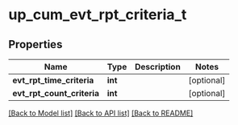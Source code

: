 # up_cum_evt_rpt_criteria_t

## Properties
Name | Type | Description | Notes
------------ | ------------- | ------------- | -------------
**evt_rpt_time_criteria** | **int** |  | [optional] 
**evt_rpt_count_criteria** | **int** |  | [optional] 

[[Back to Model list]](../README.md#documentation-for-models) [[Back to API list]](../README.md#documentation-for-api-endpoints) [[Back to README]](../README.md)


